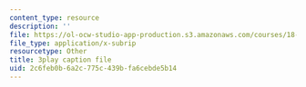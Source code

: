 ```yaml
---
content_type: resource
description: ''
file: https://ol-ocw-studio-app-production.s3.amazonaws.com/courses/18-01sc-single-variable-calculus-fall-2010/2c6feb0b6a2c775c439bfa6cebde5b14_-MI0b4h3rS0.srt
file_type: application/x-subrip
resourcetype: Other
title: 3play caption file
uid: 2c6feb0b-6a2c-775c-439b-fa6cebde5b14
---
```

